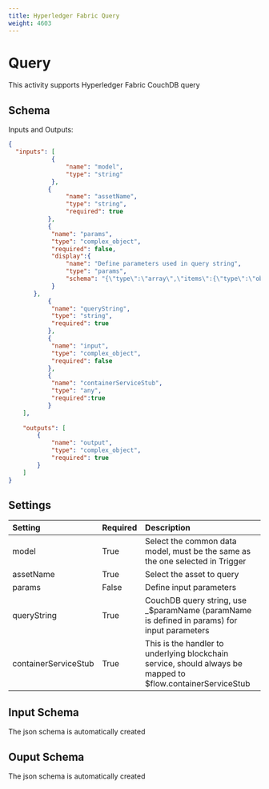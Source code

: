 ```yaml
---
title: Hyperledger Fabric Query
weight: 4603
---
```


# Query
This activity supports Hyperledger Fabric CouchDB query

## Schema
Inputs and Outputs:

```json
{
  "inputs": [
            {
                "name": "model",
                "type": "string"
            },
           {
                "name": "assetName",
                "type": "string",
                "required": true
           },
           {
            "name": "params",
            "type": "complex_object",
            "required": false,
            "display":{
                "name": "Define parameters used in query string",
                "type": "params",
                "schema": "{\"type\":\"array\",\"items\":{\"type\":\"object\",\"properties\":{\"paramName\":{\"type\":\"string\"},\"type\":{\"type\":{\"enum\":[\"string\",\"number\",\"boolean\"]}}}}}"
            }
       },
           {
            "name": "queryString",
            "type": "string",
            "required": true
           },
           {
            "name": "input",
            "type": "complex_object",
            "required": false
           },
           {
            "name": "containerServiceStub",
            "type": "any",
            "required":true
           }
    ],
  
    "outputs": [
        {
            "name": "output",
            "type": "complex_object",
            "required": true
        }
    ]
}
```

## Settings
| Setting              | Required | Description |
|:---------------------|:---------|:------------|
| model                | True    | Select the common data model, must be the same as the one selected in Trigger |
| assetName            | True    | Select the asset to query|
| params               | False   | Define input parameters |
| queryString          | True    | CouchDB query string, use _$paramName (paramName is defined in params) for input parameters |
| containerServiceStub | True    | This is the handler to underlying blockchain service, should always be mapped to $flow.containerServiceStub |

## Input Schema
The json schema is automatically created

## Ouput Schema
The json schema is automatically created 


